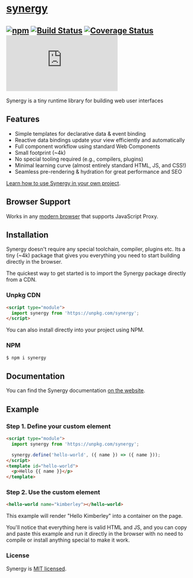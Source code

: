 # [synergy](https://synergyjs.org)

## [![npm](https://img.shields.io/npm/v/synergy.svg)](http://npm.im/synergy) [![Build Status](https://travis-ci.com/defx/synergy.svg?branch=master)](https://travis-ci.com/defx/synergy) [![Coverage Status](https://coveralls.io/repos/github/defx/synergy/badge.svg?branch=master)](https://coveralls.io/github/defx/synergy?branch=master) [![gzip size](https://img.badgesize.io/https://unpkg.com/synergy/dist/synergy.min.js?compression=gzip&label=gzip)]()

Synergy is a tiny runtime library for building web user
interfaces

## Features

- Simple templates for declarative data & event binding
- Reactive data bindings update your view efficiently and
  automatically
- Full component workflow using standard Web Components
- Small footprint (~4k)
- No special tooling required (e.g., compilers, plugins)
- Minimal learning curve (almost entirely standard HTML, JS,
  and CSS!)
- Seamless pre-rendering & hydration for great performance
  and SEO

[Learn how to use Synergy in your own project](https://synergyjs.org/getting-started.html).

## Browser Support

Works in any
[modern browser](https://caniuse.com/mdn-javascript_builtins_proxy_proxy)
that supports JavaScript Proxy.

## Installation

Synergy doesn't require any special toolchain, compiler,
plugins etc. Its a tiny (~4k) package that gives you
everything you need to start building directly in the
browser.

The quickest way to get started is to import the Synergy
package directly from a CDN.

### Unpkg CDN

```html
<script type="module">
  import synergy from 'https://unpkg.com/synergy';
</script>
```

You can also install directly into your project using NPM.

### NPM

```bash
$ npm i synergy
```

## Documentation

You can find the Synergy documentation
[on the website](https://synergyjs.org/documentation).

## Example

### Step 1. Define your custom element

```html
<script type="module">
  import synergy from 'https://unpkg.com/synergy';

  synergy.define('hello-world', ({ name }) => ({ name }));
</script>
<template id="hello-world">
  <p>Hello {{ name }}</p>
</template>
```

### Step 2. Use the custom element

```html
<hello-world name="kimberley"></hello-world>
```

This example will render "Hello Kimberley" into a container
on the page.

You'll notice that everything here is valid HTML and JS, and
you can copy and paste this example and run it directly in
the browser with no need to compile or install anything
special to make it work.

### License

Synergy is [MIT licensed](./LICENSE).
